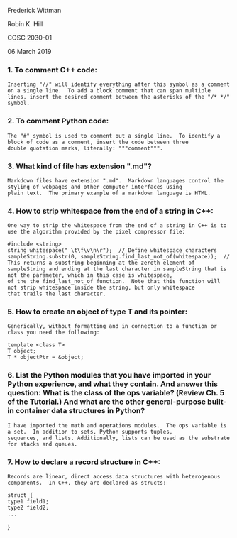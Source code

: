 Frederick Wittman

Robin K. Hill

COSC 2030-01

06 March 2019

### 1.  To comment C++ code:

    Inserting "//" will identify everything after this symbol as a comment on a single line.  To add a block comment that can span multiple lines, insert the desired comment between the asterisks of the "/* */" symbol.
    
### 2.  To comment Python code:

    The "#" symbol is used to comment out a single line.  To identify a block of code as a comment, insert the code between three
    double quotation marks, literally: """comment""".
    
### 3.  What kind of file has extension ".md"?

    Markdown files have extension ".md".  Markdown languages control the styling of webpages and other computer interfaces using
    plain text.  The primary example of a markdown language is HTML.
    
### 4.  How to strip whitespace from the end of a string in C++:
    
    One way to strip the whitespace from the end of a string in C++ is to use the algorithm provided by the pixel compressor file:
    
    #include <string>
    string whitespace(" \t\f\v\n\r");  // Define whitespace characters
    sampleString.substr(0, sampleString.find_last_not_of(whitespace));  // This returns a substring beginning at the zeroth element of 
    sampleString and ending at the last character in sampleString that is not the parameter, which in this case is whitespace,
    of the the find_last_not_of function.  Note that this function will not strip whitespace inside the string, but only whitespace
    that trails the last character.

### 5.  How to create an object of type T and its pointer:

    Generically, without formatting and in connection to a function or class you need the following:

    template <class T>
    T object;
    T * objectPtr = &object;
    
### 6.  List the Python modules that you have imported in your Python experience, and what they contain. And answer this question: What is the class of the ops variable? (Review Ch. 5 of the Tutorial.) And what are the other general-purpose built-in container data structures in Python?
    
    I have imported the math and operations modules.  The ops variable is a set.  In addition to sets, Python supports tuples,
    sequences, and lists. Additionally, lists can be used as the substrate for stacks and queues.

### 7.  How to declare a record structure in C++:

    Records are linear, direct access data structures with heterogenous components.  In C++, they are declared as structs:

    struct {
    type1 field1; 
    type2 field2;
    ...
}
